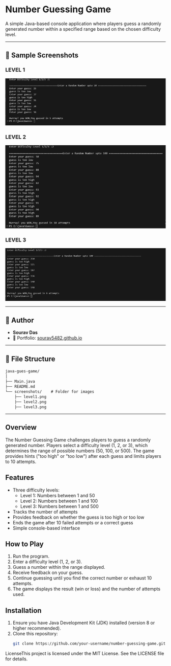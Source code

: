 # Number Guessing Game

A simple Java-based console application where players guess a randomly generated number within a specified range based on the chosen difficulty level.


---

## 📸 Sample Screenshots

###  LEVEL 1
![LEVEL 1](Guess/screnshots/level1.png)

### LEVEL 2
![LEVEL 2](Guess/screnshots/level2.png)

### LEVEL 3
![LEVEL 3](Guess/screnshots/level3.png)



---

## 🙌 Author

- **Sourav Das**
- 📧 Portfolio: [sourav5482.github.io](https://sourav5482.github.io)
---

## 📂 File Structure

```
java-gues-game/
│
├── Main.java        
├── README.md       
└── screenshots/    # Folder for images
    ├── level1.png
    ├── level2.png
    ├── level3.png
```

---

## Overview
The Number Guessing Game challenges players to guess a randomly generated number. Players select a difficulty level (1, 2, or 3), which determines the range of possible numbers (50, 100, or 500). The game provides hints ("too high" or "too low") after each guess and limits players to 10 attempts.

## Features
- Three difficulty levels:
  - Level 1: Numbers between 1 and 50
  - Level 2: Numbers between 1 and 100
  - Level 3: Numbers between 1 and 500
- Tracks the number of attempts
- Provides feedback on whether the guess is too high or too low
- Ends the game after 10 failed attempts or a correct guess
- Simple console-based interface

## How to Play
1. Run the program.
2. Enter a difficulty level (1, 2, or 3).
3. Guess a number within the range displayed.
4. Receive feedback on your guess.
5. Continue guessing until you find the correct number or exhaust 10 attempts.
6. The game displays the result (win or loss) and the number of attempts used.

## Installation
1. Ensure you have Java Development Kit (JDK) installed (version 8 or higher recommended).
2. Clone this repository:
   ```bash
   git clone https://github.com/your-username/number-guessing-game.git

LicenseThis project is licensed under the MIT License. See the LICENSE file for details.